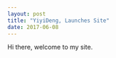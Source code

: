 ```yaml
---
layout: post
title: "YiyiDeng, Launches Site"
date: 2017-06-08
---
```


Hi there, welcome to my site.
